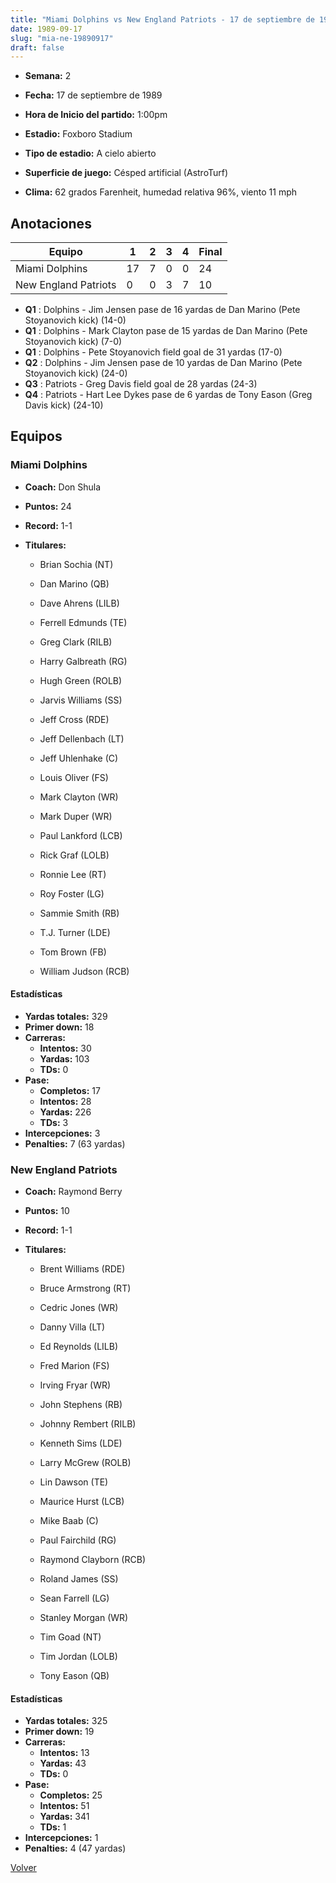 ```yaml
---
title: "Miami Dolphins vs New England Patriots - 17 de septiembre de 1989"
date: 1989-09-17
slug: "mia-ne-19890917"
draft: false
---
```


* **Semana:** 2
* **Fecha:** 17 de septiembre de 1989

* **Hora de Inicio del partido:** 1:00pm
* **Estadio:** Foxboro Stadium
* **Tipo de estadio:** A cielo abierto
* **Superficie de juego:** Césped artificial (AstroTurf)
* **Clima:** 62 grados Farenheit, humedad relativa 96%, viento 11 mph





## Anotaciones
| Equipo | 1 | 2 | 3 | 4 | Final |
|--------|---|---|---|---|-------|
| Miami Dolphins  | 17 | 7 | 0 | 0  | 24 |
| New England Patriots  | 0 | 0 | 3 | 7  | 10 |
* **Q1** : Dolphins - Jim Jensen pase de 16 yardas de Dan Marino (Pete Stoyanovich kick) (14-0)
* **Q1** : Dolphins - Mark Clayton pase de 15 yardas de Dan Marino (Pete Stoyanovich kick) (7-0)
* **Q1** : Dolphins - Pete Stoyanovich field goal de 31 yardas (17-0)
* **Q2** : Dolphins - Jim Jensen pase de 10 yardas de Dan Marino (Pete Stoyanovich kick) (24-0)
* **Q3** : Patriots - Greg Davis field goal de 28 yardas (24-3)
* **Q4** : Patriots - Hart Lee Dykes pase de 6 yardas de Tony Eason (Greg Davis kick) (24-10)


## Equipos


### Miami Dolphins
* **Coach:** Don Shula
* **Puntos:** 24
* **Record:** 1-1
* **Titulares:** 

  * Brian Sochia (NT) 

  * Dan Marino (QB) 

  * Dave Ahrens (LILB) 

  * Ferrell Edmunds (TE) 

  * Greg Clark (RILB) 

  * Harry Galbreath (RG) 

  * Hugh Green (ROLB) 

  * Jarvis Williams (SS) 

  * Jeff Cross (RDE) 

  * Jeff Dellenbach (LT) 

  * Jeff Uhlenhake (C) 

  * Louis Oliver (FS) 

  * Mark Clayton (WR) 

  * Mark Duper (WR) 

  * Paul Lankford (LCB) 

  * Rick Graf (LOLB) 

  * Ronnie Lee (RT) 

  * Roy Foster (LG) 

  * Sammie Smith (RB) 

  * T.J. Turner (LDE) 

  * Tom Brown (FB) 

  * William Judson (RCB) 

#### Estadísticas
* **Yardas totales:** 329
* **Primer down:** 18
* **Carreras:**
  * **Intentos:** 30
  * **Yardas:** 103
  * **TDs:** 0
* **Pase:**
  * **Completos:** 17
  * **Intentos:** 28
  * **Yardas:** 226
  * **TDs:** 3
* **Intercepciones:** 3
* **Penalties:** 7 (63 yardas)

### New England Patriots
* **Coach:** Raymond Berry
* **Puntos:** 10
* **Record:** 1-1
* **Titulares:** 

  * Brent Williams (RDE) 

  * Bruce Armstrong (RT) 

  * Cedric Jones (WR) 

  * Danny Villa (LT) 

  * Ed Reynolds (LILB) 

  * Fred Marion (FS) 

  * Irving Fryar (WR) 

  * John Stephens (RB) 

  * Johnny Rembert (RILB) 

  * Kenneth Sims (LDE) 

  * Larry McGrew (ROLB) 

  * Lin Dawson (TE) 

  * Maurice Hurst (LCB) 

  * Mike Baab (C) 

  * Paul Fairchild (RG) 

  * Raymond Clayborn (RCB) 

  * Roland James (SS) 

  * Sean Farrell (LG) 

  * Stanley Morgan (WR) 

  * Tim Goad (NT) 

  * Tim Jordan (LOLB) 

  * Tony Eason (QB) 

#### Estadísticas
* **Yardas totales:** 325
* **Primer down:** 19
* **Carreras:**
  * **Intentos:** 13
  * **Yardas:** 43
  * **TDs:** 0
* **Pase:**
  * **Completos:** 25
  * **Intentos:** 51
  * **Yardas:** 341
  * **TDs:** 1
* **Intercepciones:** 1
* **Penalties:** 4 (47 yardas)


[Volver](/historia/1989)
